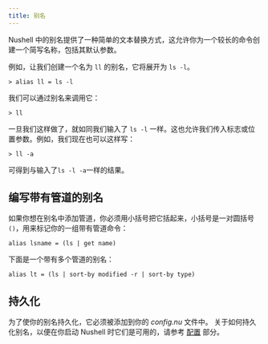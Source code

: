 ```yaml
---
title: 别名
---
```


Nushell 中的别名提供了一种简单的文本替换方式，这允许你为一个较长的命令创建一个简写名称，包括其默认参数。

例如，让我们创建一个名为 `ll` 的别名，它将展开为 `ls -l`。

```nu
> alias ll = ls -l
```

我们可以通过别名来调用它：

```nu
> ll
```

一旦我们这样做了，就如同我们输入了 `ls -l` 一样。这也允许我们传入标志或位置参数。例如，我们现在也可以这样写：

```
> ll -a
```

可得到与输入了`ls -l -a`一样的结果。

## 编写带有管道的别名

如果你想在别名中添加管道，你必须用小括号把它括起来，小括号是一对圆括号`()`，用来标记你的一组带有管道命令：

```nu
alias lsname = (ls | get name)
```

下面是一个带有多个管道的别名：

```nu
alias lt = (ls | sort-by modified -r | sort-by type)
```

## 持久化

为了使你的别名持久化，它必须被添加到你的 _config.nu_ 文件中。
关于如何持久化别名，以便在你启动 Nushell 时它们是可用的，请参考 [配置](configuration.md) 部分。
